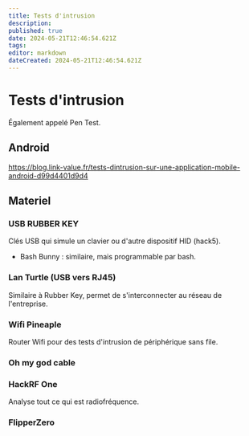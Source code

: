 ```yaml
---
title: Tests d'intrusion
description: 
published: true
date: 2024-05-21T12:46:54.621Z
tags: 
editor: markdown
dateCreated: 2024-05-21T12:46:54.621Z
---
```


# Tests d'intrusion

Également appelé Pen Test.

## Android

<https://blog.link-value.fr/tests-dintrusion-sur-une-application-mobile-android-d99d4401d9d4>

## Materiel

### USB RUBBER KEY

Clés USB qui simule un clavier ou d'autre dispositif HID (hack5).

- Bash Bunny : similaire, mais programmable par bash.

### Lan Turtle (USB vers RJ45)

Similaire à Rubber Key, permet de s'interconnecter au réseau de l'entreprise.

### Wifi Pineaple

Router Wifi pour des tests d'intrusion de périphérique sans file.

### Oh my god cable

### HackRF One

Analyse tout ce qui est radiofréquence.

### FlipperZero
